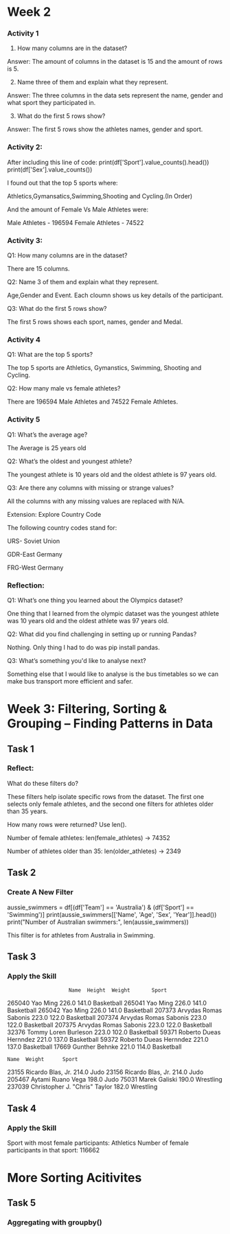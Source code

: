 

# Week 2


 ### Activity 1 

1. How many columns are in the dataset?

Answer: The amount of columns in the dataset is 15 and the amount of rows is 5. 

2. Name three of them and explain what they represent.

Answer:
The three columns in the data sets represent the name, gender and what sport they participated in. 

3. What do the first 5 rows show?

Answer: The first 5 rows show the athletes names, gender and sport. 

### Activity 2:

After including this line of code: print(df['Sport'].value_counts().head())
print(df['Sex'].value_counts())

I found out that the top 5 sports where:

Athletics,Gymansatics,Swimming,Shooting and Cycling.(In Order)

And the amount of Female Vs Male Athletes were:

Male Athletes - 196594
Female Athletes - 74522 


### Activity 3:
 
Q1: How many columns are in the dataset?

There are 15 columns.

Q2: Name 3 of them and explain what they represent.

Age,Gender and Event. Each cloumn shows us key details of the participant. 

Q3: What do the first 5 rows show?

The first 5 rows shows each sport, names, gender and Medal.  
  

### Activity 4 

Q1: What are the top 5 sports? 

The top 5 sports are Athletics, Gymanstics, Swimming, Shooting and Cycling. 

Q2: How many male vs female athletes?

There are 196594 Male Athletes and 74522 Female Athletes. 

### Activity 5 

Q1: What’s the average age?

The Average is 25 years old

Q2: What’s the oldest and youngest athlete?

The youngest athlete is 10 years old and the oldest athlete is 97 years old. 

Q3: Are there any columns with missing or strange values?

All the columns with any missing values are replaced with N/A. 

Extension: Explore Country Code

The following country codes stand for:

URS-
Soviet Union

GDR-East Germany

FRG-West Germany 

### Reflection:

Q1: What’s one thing you learned about the Olympics dataset?

One thing that I learned from the olympic dataset was the youngest athlete was 10 years old and the oldest athlete was 97 years old. 

Q2: What did you find challenging in setting up or running Pandas?

Nothing. Only thing I had to do was pip install pandas.

Q3: What’s something you'd like to analyse next?

Something else that I would like to analyse is the bus timetables so we can make bus transport more efficient and safer. 



# Week 3:  Filtering, Sorting & Grouping – Finding Patterns in Data

## Task 1 

### Reflect:

What do these filters do? 

These filters help isolate specific rows from the dataset. The first one selects only female athletes, and the second one filters for athletes older than 35 years. 

How many rows were returned? Use len().

Number of female athletes: len(female_athletes) → 74352

Number of athletes older than 35: len(older_athletes) → 2349

## Task 2 

### Create A New Filter

aussie_swimmers = df[(df['Team'] == 'Australia') & (df['Sport'] == 'Swimming')]
print(aussie_swimmers[['Name', 'Age', 'Sex', 'Year']].head())
print("Number of Australian swimmers:", len(aussie_swimmers))

This filter is for athletes from Australia in Swimming. 

## Task 3 

### Apply the Skill 

                        Name  Height  Weight       Sport
265040                Yao Ming   226.0   141.0  Basketball
265041                Yao Ming   226.0   141.0  Basketball
265042                Yao Ming   226.0   141.0  Basketball
207373   Arvydas Romas Sabonis   223.0   122.0  Basketball
207374   Arvydas Romas Sabonis   223.0   122.0  Basketball
207375   Arvydas Romas Sabonis   223.0   122.0  Basketball
32376     Tommy Loren Burleson   223.0   102.0  Basketball
59371   Roberto Dueas Hernndez   221.0   137.0  Basketball
59372   Roberto Dueas Hernndez   221.0   137.0  Basketball
17669           Gunther Behnke   221.0   114.0  Basketball

    Name  Weight      Sport
23155               Ricardo Blas, Jr.   214.0       Judo
23156               Ricardo Blas, Jr.   214.0       Judo
205467              Aytami Ruano Vega   198.0       Judo
75031                   Marek Galiski   190.0  Wrestling
237039  Christopher J. "Chris" Taylor   182.0  Wrestling

## Task 4

### Apply the Skill

Sport with most female participants: Athletics
Number of female participants in that sport: 116662



# More Sorting Acitivites

## Task 5 

### Aggregating with groupby()













